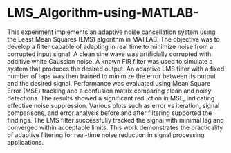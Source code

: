 # LMS_Algorithm-using-MATLAB-

This experiment implements an adaptive noise cancellation system using the Least Mean Squares 
(LMS) algorithm in MATLAB. The objective was to develop a filter capable of adapting in real 
time to minimize noise from a corrupted input signal. A clean sine wave was artificially 
corrupted with additive white Gaussian noise. A known FIR filter was used to simulate a system 
that produces the desired output. An adaptive LMS filter with a fixed number of taps was then 
trained to minimize the error between its output and the desired signal. Performance was 
evaluated using Mean Square Error (MSE) tracking and a confusion matrix comparing clean and 
noisy detections. The results showed a significant reduction in MSE, indicating effective noise 
suppression. Various plots such as error vs iteration, signal comparisons, and error analysis 
before and after filtering supported the findings. The LMS filter successfully tracked the signal 
with minimal lag and converged within acceptable limits. This work demonstrates the 
practicality of adaptive filtering for real-time noise reduction in signal processing applications.
